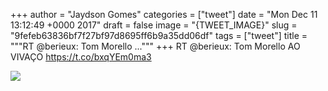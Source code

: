 
+++
author = "Jaydson Gomes"
categories = ["tweet"]
date = "Mon Dec 11 13:12:49 +0000 2017"
draft = false
image = "{TWEET_IMAGE}"
slug = "9fefeb63836bf7f27bf97d8695ff6b9a35dd06df"
tags = ["tweet"]
title = """RT @berieux: Tom Morello ..."""
+++
RT @berieux: Tom Morello AO VIVAÇO https://t.co/bxqYEm0ma3

![](/images/tweet-media/940207744413585408-DQtbUGBWAAAsbg8.jpg)